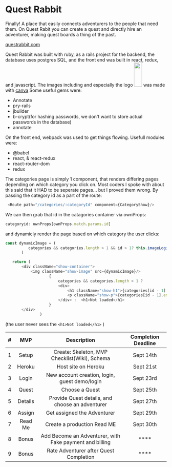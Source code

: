 # Quest Rabbit
Finally! A place that easily connects adventurers to the people that need them. On Quest Rabit you can create a quest and directly hire an adventurer, making quest boards a thing of the past. 

[questrabbit.com](https://quest-rabbit.herokuapp.com/#/)

Quest Rabbit was built with ruby, as a rails project for the backend, the database uses postgres SQL, and the front end was built in react, redux, and javascript. The images including and especially the logo <img src="https://github.com/Bman2386/Quest_Rabbit/blob/master/app/assets/images/QuestRabbit.jpg" width="25" height="75"/> was made with [canva](https://www.canva.com/)
Some useful gems were: 
* Annotate
* pry-rails
* jbuilder
* b-crypt(for hashing passwords, we don't want to store actual passwords in the database)
* annotate

On the front end, webpack was used to get things flowing. Usefull modules were:
* @babel 
* react, & react-redux
* react-router-dom
* redux

The categories page is simply 1 component, that renders differing pages depending on which category you click on. Most coders I spoke with about this said that it HAD to be seperate pages... but I proved them wrong. By passing the category id as a part of the route:
```javascript
 <Route path="/categories/:categoryId" component={CategoryShow}/>
 ```
 We can then grab that id in the catagories container via ownProps:
 ```javascript
 categoryid: ownProps[ownProps.match.params.id]
 ```
 and dynamicly render the page based on which category the user clicks:
 ```javascript
 const dynamicImage = (
           categories && categories.length > 1 && id > 1? this.imageLogic(id) : ftch
        )

    return (    
        <div className="show-container">
            <img className="show-image" src={dynamicImage}/>
                    {
                        categories && categories.length > 1 ? 
                        <div>
                            <h1 className="show-h1">{categories[id - 1].category_name}</h1>
                            <p className="show-p">{categories[id - 1].ex_description}</p> 
                        </div> :  <h1>Not loaded</h1>
                    }  
        </div> 
                )
```
(the user never sees the `<h1>Not loaded</h1>` )





| # |   MVP   |                       Description                       | Completion Deadline |
|:-:|:-------:|:-------------------------------------------------------:|:-------------------:|
| 1 |  Setup  |      Create: Skeleton, MVP Checklist(Wiki), Schema      |      Sept 14th      |
| 2 |  Heroku |                   Host site on Heroku                   |      Sept 21st      |
| 3 |  Login  |      New account creation, login, guest demo/login      |      Sept 23rd      |
| 4 |  Quest  |                      Choose a Quest                     |      Sept 25th      |
| 5 | Details |     Provide Quest details, and choose an adventurer     |      Sept 27th      |
| 6 |  Assign |               Get assigned the Adventurer               |      Sept 29th      |
| 7 | Read Me |               Create a production Read ME               |      Sept 30th      |
| 8 |  Bonus  | Add Become an Adventurer, with Fake payment and billing |         ****        |
| 9 |  Bonus  |          Rate Adventurer after Quest Completion         |         ****        |
